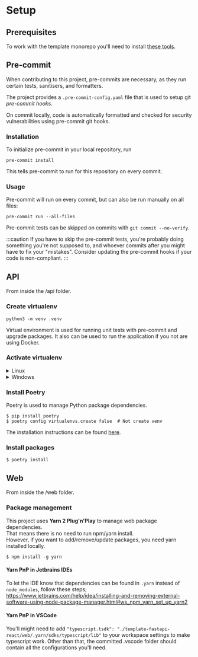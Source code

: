 # Setup

## Prerequisites

To work with the template monorepo you'll need to install [these tools](../../running/01-prerequisites.md).

## Pre-commit

When contributing to this project, pre-commits are necessary, as they run certain tests, sanitisers, and formatters.

The project provides a `.pre-commit-config.yaml` file that is used to setup git _pre-commit hooks_.

On commit locally, code is automatically formatted and checked for security vulnerabilities using pre-commit git hooks.

### Installation

To initialize pre-commit in your local repository, run

```shell
pre-commit install
```

This tells pre-commit to run for this repository on every commit.

### Usage

Pre-commit will run on every commit, but can also be run manually on all files:

```shell
pre-commit run --all-files
```

Pre-commit tests can be skipped on commits with `git commit --no-verify`.

:::caution
If you have to skip the pre-commit tests, you're probably doing something you're not supposed to, and whoever commits after you might have to fix your "mistakes". Consider updating the pre-commit hooks if your code is non-compliant.
:::

## API

From inside the /api folder.

### Create virtualenv

```shell
python3 -m venv .venv
```

Virtual environment is used for running unit tests with pre-commit and upgrade packages. It also can be used to run the application if you not are using Docker.

### Activate virtualenv

<details>
<summary>Linux</summary>

```shell
$ source .venv/bin/activate
```
</details>

<details>
<summary>Windows</summary>

```shell
$ .\venv\Scripts\Activate.ps1
$ pip install --upgrade pip
```

</details>

### Install Poetry

Poetry is used to manage Python package dependencies.

```shell
$ pip install poetry
$ poetry config virtualenvs.create false  # Not create venv
```



The installation instructions can be found [here](https://python-poetry.org/docs/#installation).

### Install packages

```shell
$ poetry install
```

## Web

From inside the /web folder.

### Package management

This project uses __Yarn 2 Plug'n'Play__ to manage web package dependencies.  
That means there is no need to run npm/yarn install.  
However, if you want to add/remove/update packages, you need yarn installed locally.

```shell
$ npm install -g yarn
```

#### Yarn PnP in Jetbrains IDEs

To let the IDE know that dependencies can be found in `.yarn` instead of `node_modules`, follow these steps; https://www.jetbrains.com/help/idea/installing-and-removing-external-software-using-node-package-manager.html#ws_npm_yarn_set_up_yarn2 

#### Yarn PnP in VSCode

You'll might need to add `"typescript.tsdk": "./template-fastapi-react/web/.yarn/sdks/typescript/lib"` to your workspace settings to make typescript work. Other than that, the committed .vscode folder should contain all the configurations you'll need.
